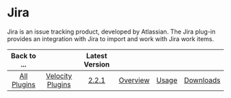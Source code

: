 
Jira
====

Jira is an issue tracking product, developed by Atlassian. The Jira plug-in provides an integration with Jira to import
and work with Jira work items.

|Back to ...||Latest Version||||
| :---: | :---: | :---: | :---: | :---: | :---: |
|[All Plugins](../../index.md)|[Velocity Plugins](../README.md)|[2.2.1](https://raw.githubusercontent.com/UrbanCode/IBM-UCV-PLUGINS/main/files/ucv-ext-jira/ucv-ext-jira-2.2.1.tar.zip)|[Overview](overview.md)|[Usage](usage.md)|[Downloads](downloads.md)|
